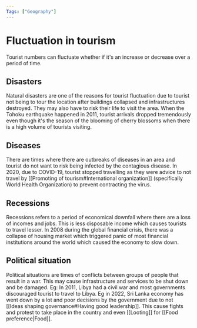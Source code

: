 ```yaml
---
Tags: ["Geography"]
---
```

# Fluctuation in tourism
Tourist numbers can fluctuate whether if it's an increase or decrease over a period of time.

## Disasters
Natural disasters are one of the reasons for tourist fluctuation due to tourist not being to tour the location after buildings collapsed and infrastructures destroyed. They may also have to risk their life to visit the area.
When the Tohoku earthquake happened in 2011,  tourist arrivals dropped tremendously even though it's the season of the blooming of cherry blossoms when there is a high volume of tourists visiting.
## Diseases
There are times where there are outbreaks of diseases in an area and tourist do not want to risk being infected by the contagious disease.
In 2020, due to COVID-19, tourist stopped travelling as they were advice to not travel by [[Promoting of tourism#International organization]] (specifically World Health Organization) to prevent contracting the virus.
## Recessions
Recessions refers to a period of economical downfall where there are a loss of incomes and jobs. This is less disposable income which causes tourists to travel lesser.
In 2008 during the global financial crisis, there was a collapse of housing market which triggered panic of most financial institutions around the world which caused the economy to slow down.
## Political situation
Political situations are times of conflicts between groups of people that result in a war.
This may cause infrastructure and services to be shut down and be damaged.
Eg: In 2011, Libya had a civil war and most governments discouraged tourist to travel to Libya.
Eg in 2022, Sri Lanka economy has went down by a lot and poor decisions by the government due to not [[Ideas shaping governance#Having good leadership]]. This cause fights and protest to take place in the country and even [[Looting]] for [[Food preference|Food]].